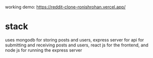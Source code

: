 working demo: https://reddit-clone-ronishrohan.vercel.app/
# stack
uses mongodb for storing posts and users, express server for api for submitting and receiving posts and users, react js for the frontend, and node js for running the express server
